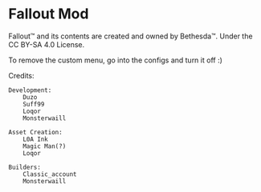 # Fallout Mod
Fallout™ and its contents are created and owned by Bethesda™.
Under the CC BY-SA 4.0 License.

To remove the custom menu, go into the configs and turn it off :)

Credits:
    
    Development:
        Duzo
        Suff99
        Loqor
        Monsterwaill
    
    Asset Creation:
        L0A Ink
        Magic Man(?)
        Loqor
    
    Builders:
        Classic_account
        Monsterwaill